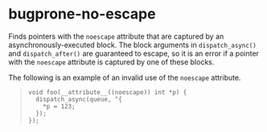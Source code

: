 # bugprone-no-escape

Finds pointers with the `noescape` attribute that are captured by an
asynchronously-executed block. The block arguments in `dispatch_async()`
and `dispatch_after()` are guaranteed to escape, so it is an error if a
pointer with the `noescape` attribute is captured by one of these
blocks.

The following is an example of an invalid use of the `noescape`
attribute.

> ```objc
> void foo(__attribute__((noescape)) int *p) {
>   dispatch_async(queue, ^{
>     *p = 123;
>   });
> });
> ```
